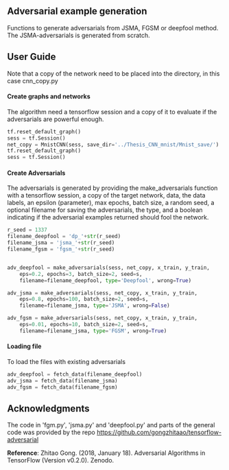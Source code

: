 ## Adversarial example generation
Functions to generate adversarials from JSMA, FGSM or deepfool method. The JSMA-adversarials is generated from scratch. 

## User Guide 
Note that a copy of the network need to be placed into the directory, in this case cnn_copy.py
 
#### Create graphs and networks
The algorithm need a tensorflow session and a copy of it to evaluate if the adversarials are powerful enough.
```python
tf.reset_default_graph()
sess = tf.Session()
net_copy = MnistCNN(sess, save_dir='../Thesis_CNN_mnist/Mnist_save/')
tf.reset_default_graph()
sess = tf.Session()
```
#### Create Adversarials
The adversarials is generated by providing the make_adversarials function with a tensorflow session, a copy of the target network, data, the data labels, an epsilon (parameter), max epochs, batch size, a random seed, a optional filename for saving the adversarials, the type, and a boolean indicating if the adversarial examples returned should fool the network.
```python
r_seed = 1337
filename_deepfool = 'dp_'+str(r_seed)
filename_jsma = 'jsma_'+str(r_seed)
filename_fgsm = 'fgsm_'+str(r_seed)


adv_deepfool = make_adversarials(sess, net_copy, x_train, y_train, 
    eps=0.2, epochs=3, batch_size=2, seed=s, 
    filename=filename_deepfool, type='Deepfool', wrong=True)

adv_jsma = make_adversarials(sess, net_copy, x_train, y_train, 
    eps=0.8, epochs=100, batch_size=2, seed=s, 
    filename=filename_jsma, type='JSMA', wrong=False)

adv_fgsm = make_adversarials(sess, net_copy, x_train, y_train, 
    eps=0.01, epochs=10, batch_size=2, seed=s, 
    filename=filename_jsma, type='FGSM', wrong=True)
```

#### Loading file
To load the files with existing adversarials
```python
adv_deepfool = fetch_data(filename_deepfool)
adv_jsma = fetch_data(filename_jsma)
adv_fgsm = fetch_data(filename_fgsm)
```

## Acknowledgments
The code in 'fgm.py', 'jsma.py' and 'deepfool.py'  and parts of the general code was provided by the repo https://github.com/gongzhitaao/tensorflow-adversarial

**Reference**:
Zhitao Gong. (2018, January 18). Adversarial Algorithms in TensorFlow (Version v0.2.0). Zenodo. 
